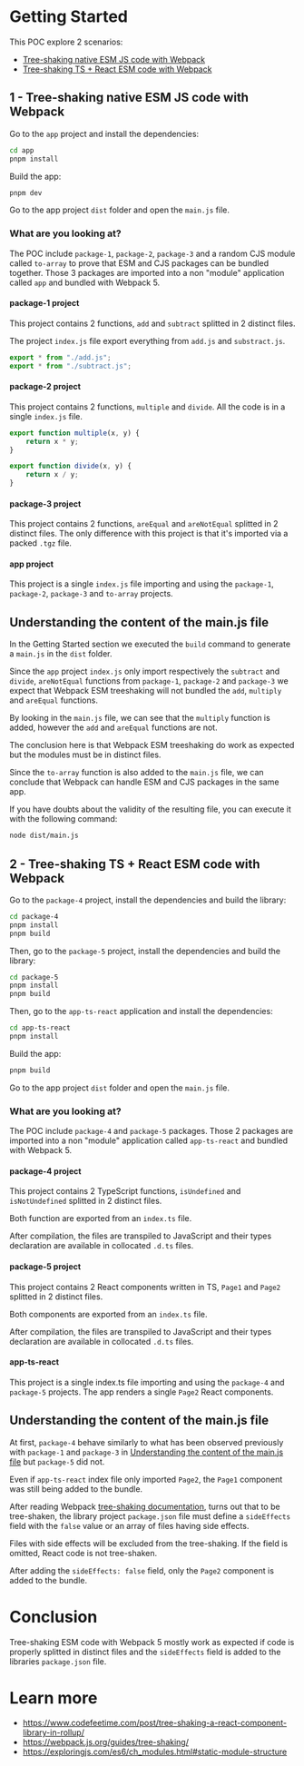 # Getting Started

This POC explore 2 scenarios:

- [Tree-shaking native ESM JS code with Webpack](#1---tree-shaking-native-esm-js-code-with-webpack)
- [Tree-shaking TS + React ESM code with Webpack](#2---tree-shaking-ts--react-esm-code-with-webpack)

## 1 - Tree-shaking native ESM JS code with Webpack

Go to the `app` project and install the dependencies:

```bash
cd app
pnpm install
```

Build the app:

```bash
pnpm dev
```

Go to the app project `dist` folder and open the `main.js` file.

### What are you looking at?

The POC include `package-1`, `package-2`, `package-3` and a random CJS module called `to-array` to prove that ESM and CJS packages can be bundled together. Those 3 packages are imported into a non "module" application called `app` and bundled with Webpack 5.

#### package-1 project

This project contains 2 functions, `add` and `subtract` splitted in 2 distinct files. 

The project `index.js` file export everything from `add.js` and `substract.js`.

```js
export * from "./add.js";
export * from "./subtract.js";
```

#### package-2 project

This project contains 2 functions, `multiple` and `divide`. All the code is in a single `index.js` file.

```js
export function multiple(x, y) {
    return x * y;
}

export function divide(x, y) {
    return x / y;
}
```

#### package-3 project

This project contains 2 functions, `areEqual` and `areNotEqual` splitted in 2 distinct files. The only difference with this project is that it's imported via a packed `.tgz` file.

#### app project

This project is a single `index.js` file importing and using the `package-1`, `package-2`, `package-3` and `to-array` projects.

## Understanding the content of the main.js file

In the Getting Started section we executed the `build` command to generate a `main.js` in the `dist` folder.

Since the `app` project `index.js` only import respectively the `subtract` and `divide`, `areNotEqual` functions from `package-1`, `package-2` and `package-3` we expect that Webpack ESM treeshaking will not bundled the `add`, `multiply` and `areEqual` functions.

By looking in the `main.js` file, we can see that the `multiply` function is added, however the `add` and `areEqual` functions are not.

The conclusion here is that Webpack ESM treeshaking do work as expected but the modules must be in distinct files.

Since the `to-array` function is also added to the `main.js` file, we can conclude that Webpack can handle ESM and CJS packages in the same app.

If you have doubts about the validity of the resulting file, you can execute it with the following command:

```bash
node dist/main.js
```

## 2 - Tree-shaking TS + React ESM code with Webpack

Go to the `package-4` project, install the dependencies and build the library:

```bash
cd package-4
pnpm install
pnpm build
```

Then, go to the `package-5` project, install the dependencies and build the library:

```bash
cd package-5
pnpm install
pnpm build
```

Then, go to the `app-ts-react` application and install the dependencies:

```bash
cd app-ts-react
pnpm install
```

Build the app:

```bash
pnpm build
```

Go to the app project `dist` folder and open the `main.js` file.

### What are you looking at?

The POC include `package-4` and `package-5` packages. Those 2 packages are imported into a non "module" application called `app-ts-react` and bundled with Webpack 5.

#### package-4 project

This project contains 2 TypeScript functions, `isUndefined` and `isNotUndefined` splitted in 2 distinct files.

Both function are exported from an `index.ts` file.

After compilation, the files are transpiled to JavaScript and their types declaration are available in collocated `.d.ts` files.

#### package-5 project

This project contains 2 React components written in TS, `Page1` and `Page2` splitted in 2 distinct files.

Both components are exported from an `index.ts` file.

After compilation, the files are transpiled to JavaScript and their types declaration are available in collocated `.d.ts` files.

#### app-ts-react

This project is a single index.ts file importing and using the `package-4` and `package-5` projects. The app renders a single `Page2` React components.

## Understanding the content of the main.js file

At first, `package-4` behave similarly to what has been observed previously with `package-1` and `package-3` in [Understanding the content of the main.js file](#understanding-the-content-of-the-mainjs-file) but `package-5` did not.

Even if `app-ts-react` index file only imported `Page2`, the `Page1` component was still being added to the bundle.

After reading Webpack [tree-shaking documentation](https://webpack.js.org/guides/tree-shaking/), turns out that to be tree-shaken, the library project `package.json` file must define a `sideEffects` field with the `false` value or an array of files having side effects.

Files with side effects will be excluded from the tree-shaking. If the field is omitted, React code is not tree-shaken.

After adding the `sideEffects: false` field, only the `Page2` component is added to the bundle.

# Conclusion

Tree-shaking ESM code with Webpack 5 mostly work as expected if code is properly splitted in distinct files and the `sideEffects` field is added to the libraries `package.json` file.

# Learn more

- https://www.codefeetime.com/post/tree-shaking-a-react-component-library-in-rollup/
- https://webpack.js.org/guides/tree-shaking/
- https://exploringjs.com/es6/ch_modules.html#static-module-structure

